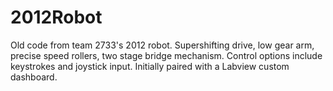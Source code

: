 2012Robot
=========
Old code from team 2733's 2012 robot.
Supershifting drive, low gear arm, precise speed rollers, two stage bridge mechanism.
Control options include keystrokes and joystick input.
Initially paired with a Labview custom dashboard.
